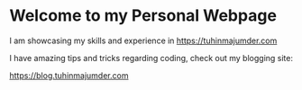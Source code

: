 <H1>Welcome to my Personal Webpage</H1>

I am showcasing my skills and experience in
https://tuhinmajumder.com

I have amazing tips and tricks regarding coding, check out my blogging site: 

https://blog.tuhinmajumder.com